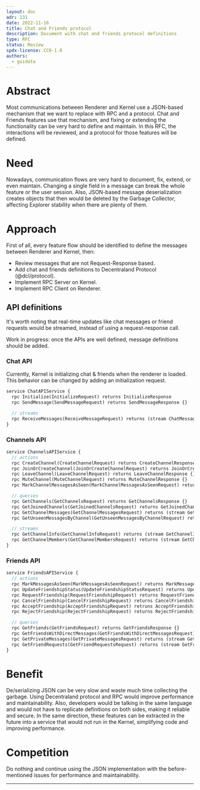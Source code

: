```yaml
---
layout: doc
adr: 131
date: 2022-11-16
title: Chat and Friends protocol
description: Document with chat and friends protocol definitions
type: RFC
status: Review
spdx-license: CC0-1.0
authors:
  - guidota
---
```


# Abstract

Most communications between Renderer and Kernel use a JSON-based mechanism that we want to replace with RPC and a protocol.
Chat and Friends features use that mechanism, and fixing or extending the functionality can be very hard to define and maintain.
In this RFC, the interactions will be reviewed, and a protocol for those features will be defined.

# Need

Nowadays, communication flows are very hard to document, fix, extend, or even maintain. Changing a single field in a message can break the whole feature or the user session.
Also, JSON-based message deserialization creates objects that then would be deleted by the Garbage Collector, affecting Explorer stability when there are plenty of them.

# Approach

First of all, every feature flow should be identified to define the messages between Renderer and Kernel, then:

- Review messages that are not Request-Response based.
- Add chat and friends definitions to Decentraland Protocol (@dcl/protocol).
- Implement RPC Server on Kernel.
- Implement RPC Client on Renderer.

## API definitions

It's worth noting that real-time updates like chat messages or friend requests would be streamed, instead of using a request-response call.

Work in progress: once the APIs are well defined, message definitions should be added.

### Chat API

Currently, Kernel is initializing chat & friends when the renderer is loaded. This behavior can be changed by adding an initialization request.

```protobuf
service ChatAPIService {
  rpc Initialize(InitializeRequest) returns InitializeResponse
  rpc SendMessage(SendMessageRequest) returns SendMessageResponse {}

  // streams
  rpc ReceiveMessages(ReceiveMessageRequest) returns (stream ChatMessage)
}
```

### Channels API

```protobuf
service ChannelsAPIService {
  // actions
  rpc CreateChannel(CreateChannelRequest) returns CreateChannelResponse {}
  rpc JoinOrCreateChannel(JoinOrCreateChannelRequest) returns JoinOrCreateChannelResponse {}
  rpc LeaveChannel(LeaveChannelRequest) returns LeaveChannelResponse {}
  rpc MuteChannel(MuteChannelRequest) returns MuteChannelResponse {}
  rpc MarkChannelMessagesAsSeen(MarkChannelMessagesAsSeenRequest) returns MarkChannelMessagesAsSeenResponse {}

  // queries
  rpc GetChannels(GetChannelsRequest) returns GetChannelsResponse {}
  rpc GetJoinedChannels(GetJoinedChannelsRequest) returns GetJoinedChannelsResponse {}
  rpc GetChannelMessages(GetChannelMessagesRequest) returns (stream GetChannelMessagesResponse {})
  rpc GetUnseenMessagesByChannel(GetUnseenMessagesByChannelRequest) returns (stream GetUnseenMessagesByChannelResponse {})

  // streams
  rpc GetChannelInfo(GetChannelInfoRequest) returns (stream GetChannelInfoResponse {})
  rpc GetChannelMembers(GetChannelMembersRequest) returns (stream GetChannelMembersResponse {})
}

```

### Friends API

```protobuf
service FriendsAPIService {
  // actions
  rpc MarkMessagesAsSeen(MarkMessagesAsSeenRequest) returns MarkMessagesAsSeenResponse {}
  rpc UpdateFriendshipStatus(UpdateFriendshipStatusRequest) returns UpdateFriendshipStatusResponse {}
  rpc RequestFriendship(RequestFriendshipRequest) returns RequestFriendshipResponse {}
  rpc CancelFriendship(CancelFriendshipRequest) returns CancelFriendshipResponse {}
  rpc AcceptFriendship(AcceptFriendshipRequest) retruns AcceptFriendshipResponse {}
  rpc RejectFriendship(RejectFriendshipRequest) returns RejectFriendshipResponse {}

  // queries
  rpc GetFriends(GetFriendsRequest) returns GetFriendsResponse {}
  rpc GetFriendsWithDirectMessages(GetFriendsWithDirectMessagesRequest) returns GetFriendsWithDirectMessagesResponse {}
  rpc GetPrivateMessages(GetPrivateMessagesRequest) returns (stream GetPrivateMessagesResponse {})
  rpc GetFriendRequests(GetFriendRequestsRequest) returns (stream GetFriendRequestsResponse {})
}

```

# Benefit

De/serializing JSON can be very slow and waste much time collecting the garbage. Using Decentraland protocol and RPC would improve performance and maintainability.
Also, developers would be talking in the same language and would not have to replicate definitions on both sides, making it reliable and secure.
In the same direction, these features can be extracted in the future into a service that would not run in the Kernel, simplifying code and improving performance.

# Competition

Do nothing and continue using the JSON implementation with the before-mentioned issues for performance and maintainability.

---

